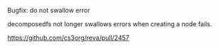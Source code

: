 Bugfix: do not swallow error

decomposedfs not longer swallows errors when creating a node fails.

https://github.com/cs3org/reva/pull/2457